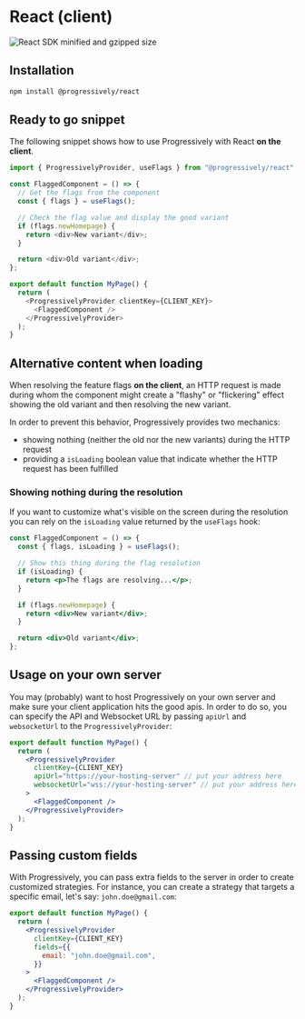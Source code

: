 # React (client)

![React SDK minified and gzipped size](https://img.shields.io/bundlephobia/minzip/@progressively/react)

## Installation

```bash
npm install @progressively/react
```

## Ready to go snippet

The following snippet shows how to use Progressively with React **on the client**.

```js
import { ProgressivelyProvider, useFlags } from "@progressively/react";

const FlaggedComponent = () => {
  // Get the flags from the component
  const { flags } = useFlags();

  // Check the flag value and display the good variant
  if (flags.newHomepage) {
    return <div>New variant</div>;
  }

  return <div>Old variant</div>;
};

export default function MyPage() {
  return (
    <ProgressivelyProvider clientKey={CLIENT_KEY}>
      <FlaggedComponent />
    </ProgressivelyProvider>
  );
}
```

## Alternative content when loading

When resolving the feature flags **on the client**, an HTTP request is made during whom the component might create a "flashy" or "flickering" effect showing the old variant and then resolving the new variant.

In order to prevent this behavior, Progressively provides two mechanics:

- showing nothing (neither the old nor the new variants) during the HTTP request
- providing a `isLoading` boolean value that indicate whether the HTTP request has been fulfilled

### Showing nothing during the resolution

If you want to customize what's visible on the screen during the resolution you can rely on the `isLoading` value returned by the `useFlags` hook:

```jsx
const FlaggedComponent = () => {
  const { flags, isLoading } = useFlags();

  // Show this thing during the flag resolution
  if (isLoading) {
    return <p>The flags are resolving...</p>;
  }

  if (flags.newHomepage) {
    return <div>New variant</div>;
  }

  return <div>Old variant</div>;
};
```

## Usage on your own server

You may (probably) want to host Progressively on your own server and make sure your client application hits the good apis. In order to do so, you can specify the API and Websocket URL by passing `apiUrl` and `websocketUrl` to the `ProgressivelyProvider`:

```jsx
export default function MyPage() {
  return (
    <ProgressivelyProvider
      clientKey={CLIENT_KEY}
      apiUrl="https://your-hosting-server" // put your address here
      websocketUrl="wss://your-hosting-server" // put your address here
    >
      <FlaggedComponent />
    </ProgressivelyProvider>
  );
}
```

## Passing custom fields

With Progressively, you can pass extra fields to the server in order to create customized strategies. For instance, you can create a strategy that targets a specific email, let's say: `john.doe@gmail.com`:

```jsx
export default function MyPage() {
  return (
    <ProgressivelyProvider
      clientKey={CLIENT_KEY}
      fields={{
        email: "john.doe@gmail.com",
      }}
    >
      <FlaggedComponent />
    </ProgressivelyProvider>
  );
}
```
